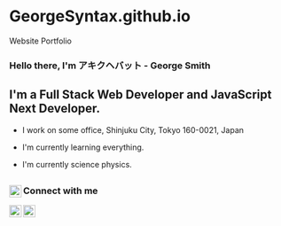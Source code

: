# GeorgeSyntax.github.io
Website Portfolio 
### Hello there, I'm  アキクヘバット - George Smith 

## I'm a Full Stack Web Developer and JavaScript Next Developer.

-  I work on some office, Shinjuku City, Tokyo 160-0021, Japan

-  I'm currently learning everything.

-  I'm currently science physics.

##

[<img align="left" alt="George Smith | Github" width="22px" src="https://cdn.jsdelivr.net/npm/simple-icons@v3/icons/githubactions.svg" />][portfolio]

### Connect with me

[<img align="left" alt="George Smith | Facebook" width="22px" src="https://cdn.jsdelivr.net/npm/simple-icons@v3/icons/facebook.svg" />][facebook]

[<img align="left" alt="George Smith | Github" width="22px" src="https://cdn.jsdelivr.net/npm/simple-icons@v3/icons/github.svg" />][github]

<br/>

[portfolio]: https://georgeSyntax.github.io/index.html

[github]: https://github.com/georgeSyntax/

[facebook]: https://web.facebook.com/people/George-Smith/100082252668821/?refsrc=deprecated
